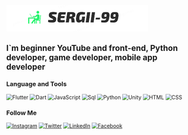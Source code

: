 [![Header](https://github.com/Sergeii-99/Sergeii-99/blob/main/assets/image-removebg-preview%20(1).png)](https://www.instagram.com/sergey_4243/)

## I`m beginner YouTube and front-end, Python developer, game developer, mobile app developer

### Language and Tools
![Flutter](https://img.shields.io/badge/-Flutter-090909?style=for-the-badge&logo=flutter&logoColor=47C5F8)
![Dart](https://img.shields.io/badge/-Dart-090909?style=for-the-badge&logo=dart&logoColor=097CDB)
![JavaScript](https://img.shields.io/badge/-JavaScript-090909?style=for-the-badge&logo=JavaScript&logoColor=E9D54D)
![Sql](https://img.shields.io/badge/-Sql-090909?style=for-the-badge&logo=mysql&logoColor=00648B)
![Python](https://img.shields.io/badge/-Python-090909?style=for-the-badge&logo=Python&logoColor=E9D54D)
![Unity](https://img.shields.io/badge/-Unity-090909?style=for-the-badge&logo=Unity&logoColor=FFFFFF)
![HTML](https://img.shields.io/badge/-HTML-090909?style=for-the-badge&logo=HTML&logoColor=F88C00)
![CSS](https://img.shields.io/badge/-CSS-090909?style=for-the-badge&logo=CSS&logoColor=F88C00)



### Follow Me
[![Instagram](https://img.shields.io/badge/-Instagram-090909?style=for-the-badge&logo=instagram&logoColor=B4068E)](https://www.instagram.com/sergey_4243/)
[![Twitter](https://img.shields.io/badge/-Twitter-090909?style=for-the-badge&logo=Twitter&logoColor=1C9DEB)](https://twitter.com/0pb6h?t=jSXIXqZCrj-bS62pcFPbOg&s=09)
[![LinkedIn](https://img.shields.io/badge/-LinkedIn-090909?style=for-the-badge&logo=LinkedIn&logoColor=007BB6)](https://www.linkedin.com/in/%D1%81%D0%B5%D1%80%D0%B3%D0%B8%D0%B9-%D0%B3%D0%B0%D0%BB%D0%B5%D0%BD%D0%BA%D0%BE-444595232)
[![Facebook](https://img.shields.io/badge/-Facebook-090909?style=for-the-badge&logo=Facebook&logoColor=1195F5)](https://www.facebook.com/profile.php?id=100028927579991)
